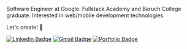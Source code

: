 Software Engineer at Google. Fullstack Academy and Baruch College graduate. Interested in web/mobile development technologies. 

Let's create! 🚀

[![Linkedin Badge](https://img.shields.io/badge/-LinkedIn-blue?style=flat-square&logo=Linkedin&logoColor=white&link=https://www.linkedin.com/in/mikemcmanus95/)](https://www.linkedin.com/in/mikemcmanus95)
[![Gmail Badge](https://img.shields.io/badge/-Gmail-c14438?style=flat-square&logo=Gmail&logoColor=white&link=mailto:mikemcmanus95@gmail.com)](mailto:mikemcmanus95@gmail.com)
[![Portfolio Badge](https://img.shields.io/badge/-Portfolio%20Site-brightgreen)](https://www.mikedoesthing.com)
<!--
**MikeMcmanus95/MikeMcmanus95** is a ✨ _special_ ✨ repository because its `README.md` (this file) appears on your GitHub profile.
![Github visitors](https://visitor-badge.glitch.me/badge?page_id=MikeMcmanus95.visitor-badge)
Here are some ideas to get you started:

- 🔭 I’m currently working on ...
- 🌱 I’m currently learning ...
- 👯 I’m looking to collaborate on ...
- 🤔 I’m looking for help with ...
- 💬 Ask me about ...
- 📫 How to reach me: ...
- 😄 Pronouns: ...
- ⚡ Fun fact: ...
-->
